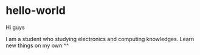 # hello-world

Hi guys

I am a student who studying electronics and computing knowledges.
Learn new things on my own ^^
